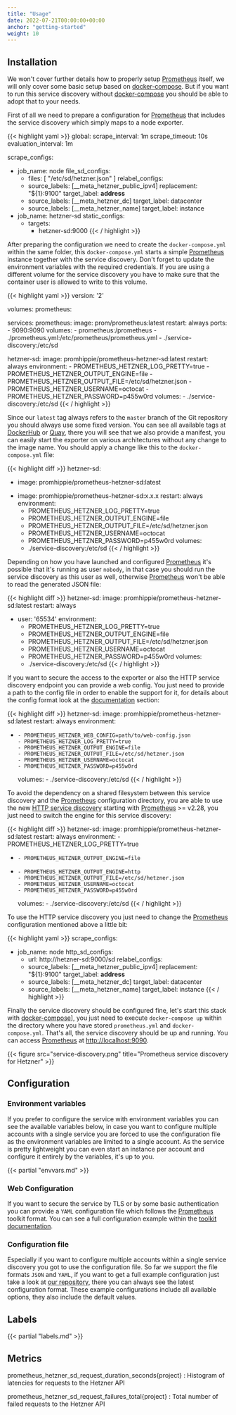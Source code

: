 ```yaml
---
title: "Usage"
date: 2022-07-21T00:00:00+00:00
anchor: "getting-started"
weight: 10
---
```


## Installation

We won't cover further details how to properly setup [Prometheus][prometheus]
itself, we will only cover some basic setup based on [docker-compose][compose].
But if you want to run this service discovery without [docker-compose][compose]
you should be able to adopt that to your needs.

First of all we need to prepare a configuration for [Prometheus][prometheus]
that includes the service discovery which simply maps to a node exporter.

{{< highlight yaml >}}
global:
  scrape_interval: 1m
  scrape_timeout: 10s
  evaluation_interval: 1m

scrape_configs:
- job_name: node
  file_sd_configs:
  - files: [ "/etc/sd/hetzner.json" ]
  relabel_configs:
  - source_labels: [__meta_hetzner_public_ipv4]
    replacement: "${1}:9100"
    target_label: __address__
  - source_labels: [__meta_hetzner_dc]
    target_label: datacenter
  - source_labels: [__meta_hetzner_name]
    target_label: instance
- job_name: hetzner-sd
  static_configs:
  - targets:
    - hetzner-sd:9000
{{< / highlight >}}

After preparing the configuration we need to create the `docker-compose.yml`
within the same folder, this `docker-compose.yml` starts a simple
[Prometheus][prometheus] instance together with the service discovery. Don't
forget to update the environment variables with the required credentials. If you
are using a different volume for the service discovery you have to make sure
that the container user is allowed to write to this volume.

{{< highlight yaml >}}
version: '2'

volumes:
  prometheus:

services:
  prometheus:
    image: prom/prometheus:latest
    restart: always
    ports:
      - 9090:9090
    volumes:
      - prometheus:/prometheus
      - ./prometheus.yml:/etc/prometheus/prometheus.yml
      - ./service-discovery:/etc/sd

  hetzner-sd:
    image: promhippie/prometheus-hetzner-sd:latest
    restart: always
    environment:
      - PROMETHEUS_HETZNER_LOG_PRETTY=true
      - PROMETHEUS_HETZNER_OUTPUT_ENGINE=file
      - PROMETHEUS_HETZNER_OUTPUT_FILE=/etc/sd/hetzner.json
      - PROMETHEUS_HETZNER_USERNAME=octocat
      - PROMETHEUS_HETZNER_PASSWORD=p455w0rd
    volumes:
      - ./service-discovery:/etc/sd
{{< / highlight >}}

Since our `latest` tag always refers to the `master` branch of the Git
repository you should always use some fixed version. You can see all available
tags at [DockerHub][dockerhub] or [Quay][quayio], there you will see that we
also provide a manifest, you can easily start the exporter on various
architectures without any change to the image name. You should apply a change
like this to the `docker-compose.yml` file:

{{< highlight diff >}}
  hetzner-sd:
-   image: promhippie/prometheus-hetzner-sd:latest
+   image: promhippie/prometheus-hetzner-sd:x.x.x
    restart: always
    environment:
      - PROMETHEUS_HETZNER_LOG_PRETTY=true
      - PROMETHEUS_HETZNER_OUTPUT_ENGINE=file
      - PROMETHEUS_HETZNER_OUTPUT_FILE=/etc/sd/hetzner.json
      - PROMETHEUS_HETZNER_USERNAME=octocat
      - PROMETHEUS_HETZNER_PASSWORD=p455w0rd
    volumes:
      - ./service-discovery:/etc/sd
{{< / highlight >}}

Depending on how you have launched and configured [Prometheus][prometheus] it's
possible that it's running as user `nobody`, in that case you should run the
service discovery as this user as well, otherwise [Prometheus][prometheus] won't
be able to read the generated JSON file:

{{< highlight diff >}}
  hetzner-sd:
    image: promhippie/prometheus-hetzner-sd:latest
    restart: always
+   user: '65534'
    environment:
      - PROMETHEUS_HETZNER_LOG_PRETTY=true
      - PROMETHEUS_HETZNER_OUTPUT_ENGINE=file
      - PROMETHEUS_HETZNER_OUTPUT_FILE=/etc/sd/hetzner.json
      - PROMETHEUS_HETZNER_USERNAME=octocat
      - PROMETHEUS_HETZNER_PASSWORD=p455w0rd
    volumes:
      - ./service-discovery:/etc/sd
{{< / highlight >}}

If you want to secure the access to the exporter or also the HTTP service
discovery endpoint you can provide a web config. You just need to provide a path
to the config file in order to enable the support for it, for details about the
config format look at the [documentation](#web-configuration) section:

{{< highlight diff >}}
  hetzner-sd:
    image: promhippie/prometheus-hetzner-sd:latest
    restart: always
    environment:
+     - PROMETHEUS_HETZNER_WEB_CONFIG=path/to/web-config.json
      - PROMETHEUS_HETZNER_LOG_PRETTY=true
      - PROMETHEUS_HETZNER_OUTPUT_ENGINE=file
      - PROMETHEUS_HETZNER_OUTPUT_FILE=/etc/sd/hetzner.json
      - PROMETHEUS_HETZNER_USERNAME=octocat
      - PROMETHEUS_HETZNER_PASSWORD=p455w0rd
    volumes:
      - ./service-discovery:/etc/sd
{{< / highlight >}}

To avoid the dependency on a shared filesystem between this service discovery
and the [Prometheus][prometheus] configuration directory, you are able to use
the new [HTTP service discovery][httpsd] starting with
[Prometheus][prometheus] >= v2.28, you just need to switch the engine for this
service discovery:

{{< highlight diff >}}
  hetzner-sd:
    image: promhippie/prometheus-hetzner-sd:latest
    restart: always
    environment:
      - PROMETHEUS_HETZNER_LOG_PRETTY=true
-     - PROMETHEUS_HETZNER_OUTPUT_ENGINE=file
+     - PROMETHEUS_HETZNER_OUTPUT_ENGINE=http
      - PROMETHEUS_HETZNER_OUTPUT_FILE=/etc/sd/hetzner.json
      - PROMETHEUS_HETZNER_USERNAME=octocat
      - PROMETHEUS_HETZNER_PASSWORD=p455w0rd
    volumes:
      - ./service-discovery:/etc/sd
{{< / highlight >}}

To use the HTTP service discovery you just need to change the
[Prometheus][prometheus] configuration mentioned above a little bit:

{{< highlight yaml >}}
scrape_configs:
- job_name: node
  http_sd_configs:
  - url: http://hetzner-sd:9000/sd
  relabel_configs:
  - source_labels: [__meta_hetzner_public_ipv4]
    replacement: "${1}:9100"
    target_label: __address__
  - source_labels: [__meta_hetzner_dc]
    target_label: datacenter
  - source_labels: [__meta_hetzner_name]
    target_label: instance
{{< / highlight >}}

Finally the service discovery should be configured fine, let's start this stack
with [docker-compose][compose]], you just need to execute `docker-compose up`
within the directory where you have stored `prometheus.yml` and
`docker-compose.yml`. That's all, the service discovery should be up and
running. You can access [Prometheus][prometheus] at
[http://localhost:9090](http://localhost:9090).

{{< figure src="service-discovery.png" title="Prometheus service discovery for Hetzner" >}}

## Configuration

### Environment variables

If you prefer to configure the service with environment variables you can see
the available variables below, in case you want to configure multiple accounts
with a single service you are forced to use the configuration file as the
environment variables are limited to a single account. As the service is pretty
lightweight you can even start an instance per account and configure it entirely
by the variables, it's up to you.

{{< partial "envvars.md" >}}

### Web Configuration

If you want to secure the service by TLS or by some basic authentication you can
provide a `YAML` configuration file which follows the [Prometheus][prometheus]
toolkit format. You can see a full configuration example within the
[toolkit documentation][toolkit].

### Configuration file

Especially if you want to configure multiple accounts within a single service
discovery you got to use the configuration file. So far we support the file
formats `JSON` and `YAML`, if you want to get a full example configuration just
take a look at [our repository][configs], there you can always see the latest
configuration format. These example configurations include all available
options, they also include the default values.

## Labels

{{< partial "labels.md" >}}

## Metrics

prometheus_hetzner_sd_request_duration_seconds{project}
: Histogram of latencies for requests to the Hetzner API

prometheus_hetzner_sd_request_failures_total{project}
: Total number of failed requests to the Hetzner API

[prometheus]: https://prometheus.io
[compose]: https://docs.docker.com/compose/
[dockerhub]: https://hub.docker.com/r/promhippie/prometheus-hetzner-sd/tags/
[quayio]: https://quay.io/repository/promhippie/prometheus-hetzner-sd?tab=tags
[httpsd]: https://prometheus.io/docs/prometheus/2.28/configuration/configuration/#http_sd_config
[toolkit]: https://github.com/prometheus/exporter-toolkit/blob/master/docs/web-configuration.md
[configs]: https://github.com/promhippie/prometheus-hetzner-sd/tree/master/config
